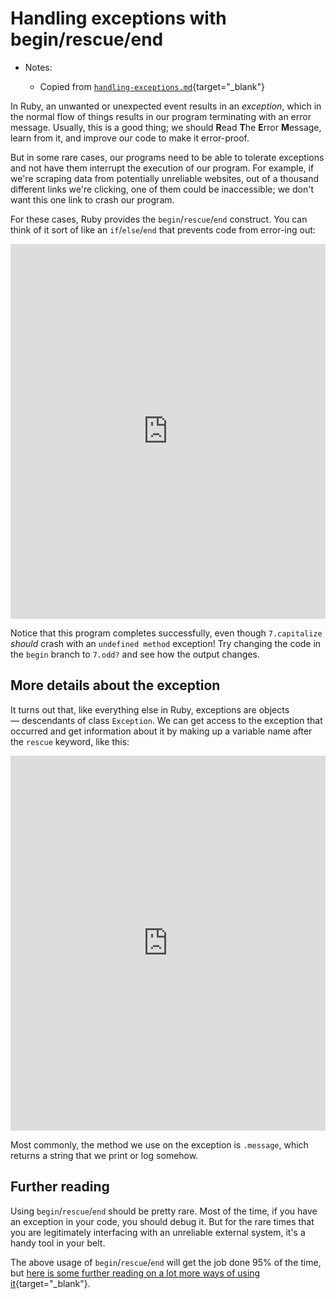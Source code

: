 # Handling exceptions with begin/rescue/end

- Notes:

  - Copied from [`handling-exceptions.md`](https://github.com/firstdraft/appdev-chapters/blob/benp-edits/handling-exceptions.md){target="_blank"}

In Ruby, an unwanted or unexpected event results in an _exception_, which in the normal flow of things results in our program terminating with an error message. Usually, this is a good thing; we should **R**ead **T**he **E**rror **M**essage, learn from it, and improve our code to make it error-proof.

But in some rare cases, our programs need to be able to tolerate exceptions and not have them interrupt the execution of our program. For example, if we're scraping data from potentially unreliable websites, out of a thousand different links we're clicking, one of them could be inaccessible; we don't want this one link to crash our program.

For these cases, Ruby provides the `begin`/`rescue`/`end` construct. You can think of it sort of like an `if`/`else`/`end` that prevents code from error-ing out:

<iframe frameborder="0" width="100%" height="600px" src="https://repl.it/@raghubetina/01-simple-rescue"></iframe>

Notice that this program completes successfully, even though `7.capitalize` _should_ crash with an `undefined method` exception! Try changing the code in the `begin` branch to `7.odd?` and see how the output changes.

## More details about the exception

It turns out that, like everything else in Ruby, exceptions are objects — descendants of class `Exception`. We can get access to the exception that occurred and get information about it by making up a variable name after the `rescue` keyword, like this:

<iframe frameborder="0" width="100%" height="600px" src="https://repl.it/@raghubetina/02-exception-message"></iframe>

Most commonly, the method we use on the exception is `.message`, which returns a string that we print or log somehow.

## Further reading

Using `begin`/`rescue`/`end` should be pretty rare. Most of the time, if you have an exception in your code, you should debug it. But for the rare times that you are legitimately interfacing with an unreliable external system, it's a handy tool in your belt.

The above usage of `begin`/`rescue`/`end` will get the job done 95% of the time, but [here is some further reading on a lot more ways of using it](https://stackify.com/rescue-exceptions-ruby/){target="_blank"}.


